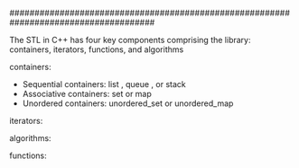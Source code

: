#####################################################################################

The STL in C++ has four key components comprising the library: containers, iterators, functions, and algorithms

containers:

* Sequential containers: list , queue , or stack
* Associative containers: set or map
* Unordered containers: unordered_set or unordered_map

iterators:



algorithms:


functions:

